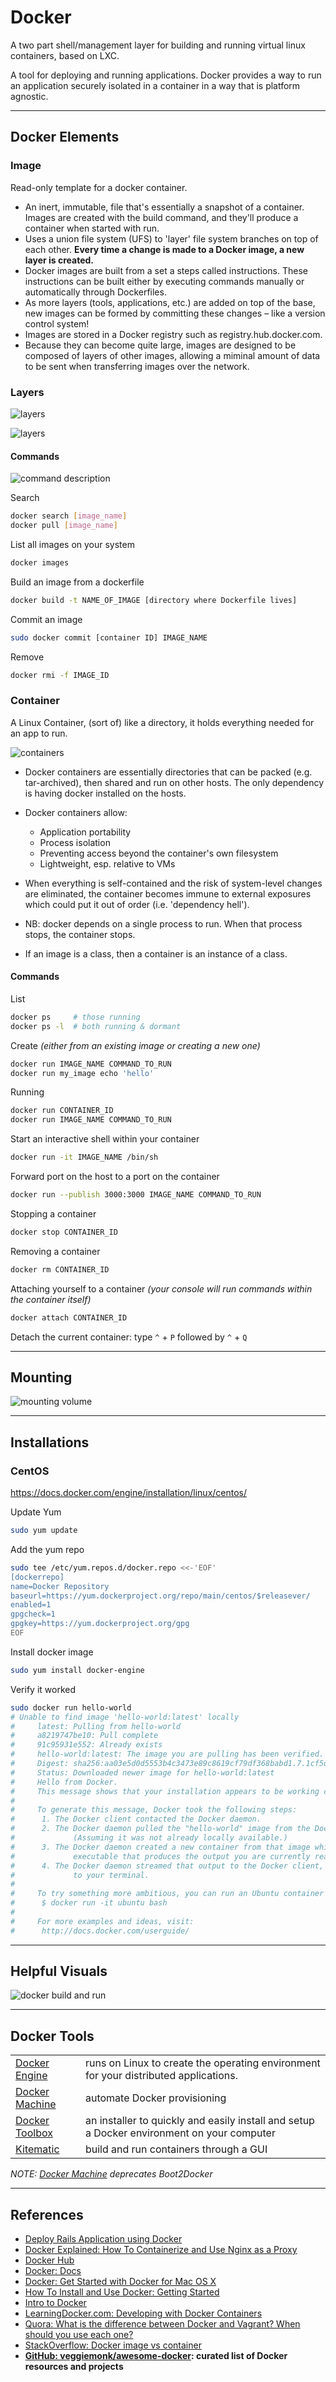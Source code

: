 # Docker

A two part shell/management layer for building and running virtual linux containers, based on LXC.

A tool for deploying and running applications. Docker provides a way to run an application securely isolated in a container in a way that is platform agnostic.

---

## Docker Elements

### Image

Read-only template for a docker container.

-   An inert, immutable, file that's essentially a snapshot of a container. Images are created with the build command, and they'll produce a container when started with run.
-   Uses a union file system (UFS) to 'layer' file system branches on top of each other. **Every time a change is made to a Docker image, a new layer is created.**
-   Docker images are built from a set a steps called instructions. These instructions can be built either by executing commands manually or automatically through Dockerfiles.
-   As more layers (tools, applications, etc.) are added on top of the base, new images can be formed by committing these changes – like a version control system!
-   Images are stored in a Docker registry such as registry.hub.docker.com.
-   Because they can become quite large, images are designed to be composed of layers of other images, allowing a miminal amount of data to be sent when transferring images over the network.

### Layers

![layers](https://nvisium.com/blog/2014/10/15/docker-cache-friend-or-foe/1QndWJyZ7y4Ke9tZw87-uU73nXdKYKuQjMD3XTv3M6PPSvEYL2mBvPHFEO49BLPdcclgFxhM7pDs1E5G39VmRo4vg189grZ-0lz3OkpxpEWjQcWQJ20ixTxu6PUyTo5RjQ)

![layers](http://www.cevo.com.au/wp-content/uploads/2015/07/Container1.png)

#### Commands

![command description](https://docs.docker.com/tutimg/container_explainer.png)

Search

```sh
docker search [image_name]
docker pull [image_name]
```

List all images on your system

```sh
docker images
```

Build an image from a dockerfile

```sh
docker build -t NAME_OF_IMAGE [directory where Dockerfile lives]
```

Commit an image

```sh
sudo docker commit [container ID] IMAGE_NAME
```

Remove

```sh
docker rmi -f IMAGE_ID
```

### Container

A Linux Container, (sort of) like a directory, it holds everything needed for an app to run.

![containers](https://m3xg3lob3p2dp7jl2yeyci13-wpengine.netdna-ssl.com/wp-content/uploads/2014/06/DockerizeImage2.png)

-   Docker containers are essentially directories that can be packed (e.g. tar-archived), then shared and run on other hosts. The only dependency is having docker installed on the hosts.

-   Docker containers allow:

    -   Application portability
    -   Process isolation
    -   Preventing access beyond the container's own filesystem
    -   Lightweight, esp. relative to VMs

-   When everything is self-contained and the risk of system-level changes are eliminated, the container becomes immune to external exposures which could put it out of order (i.e. 'dependency hell').

-   NB: docker depends on a single process to run. When that process stops, the container stops.

-   If an image is a class, then a container is an instance of a class.

#### Commands

List

```sh
docker ps     # those running
docker ps -l  # both running & dormant
```

Create *(either from an existing image or creating a new one)*

```sh
docker run IMAGE_NAME COMMAND_TO_RUN
docker run my_image echo 'hello'
```

Running

```sh
docker run CONTAINER_ID
docker run IMAGE_NAME COMMAND_TO_RUN
```

Start an interactive shell within your container

```sh
docker run -it IMAGE_NAME /bin/sh
```

Forward port on the host to a port on the container

```sh
docker run --publish 3000:3000 IMAGE_NAME COMMAND_TO_RUN
```

Stopping a container

```sh
docker stop CONTAINER_ID
```

Removing a container

```sh
docker rm CONTAINER_ID
```

Attaching yourself to a container *(your console will run commands within the container itself)*

```sh
docker attach CONTAINER_ID
```

Detach the current container: type `^` + `P` followed by `^` + `Q`

---

## Mounting

![mounting volume](https://s3.amazonaws.com/learningdocker/wordpress/developing-with-docker-containers/docker-volume-mount.png)

---

## Installations

### CentOS

<https://docs.docker.com/engine/installation/linux/centos/>

Update Yum

```sh
sudo yum update
```

Add the yum repo

```sh
sudo tee /etc/yum.repos.d/docker.repo <<-'EOF'
[dockerrepo]
name=Docker Repository
baseurl=https://yum.dockerproject.org/repo/main/centos/$releasever/
enabled=1
gpgcheck=1
gpgkey=https://yum.dockerproject.org/gpg
EOF
```

Install docker image

```sh
sudo yum install docker-engine
```

Verify it worked

```sh
sudo docker run hello-world
# Unable to find image 'hello-world:latest' locally
#     latest: Pulling from hello-world
#     a8219747be10: Pull complete
#     91c95931e552: Already exists
#     hello-world:latest: The image you are pulling has been verified. Important: image verification is a tech preview feature and should not be relied on to provide security.
#     Digest: sha256:aa03e5d0d5553b4c3473e89c8619cf79df368babd1.7.1cf5daeb82aab55838d
#     Status: Downloaded newer image for hello-world:latest
#     Hello from Docker.
#     This message shows that your installation appears to be working correctly.
#
#     To generate this message, Docker took the following steps:
#      1. The Docker client contacted the Docker daemon.
#      2. The Docker daemon pulled the "hello-world" image from the Docker Hub.
#             (Assuming it was not already locally available.)
#      3. The Docker daemon created a new container from that image which runs the
#             executable that produces the output you are currently reading.
#      4. The Docker daemon streamed that output to the Docker client, which sent it
#             to your terminal.
#
#     To try something more ambitious, you can run an Ubuntu container with:
#      $ docker run -it ubuntu bash
#
#     For more examples and ideas, visit:
#      http://docs.docker.com/userguide/
```

---

## Helpful Visuals

![docker build and run](https://s3.amazonaws.com/learningdocker/wordpress/developing-with-docker-containers/dockerfile-build%2Brun.png)

---

## Docker Tools

|                                  |                                                                                            |
|----------------------------------|--------------------------------------------------------------------------------------------|
| [Docker Engine][docker engine]   | runs on Linux to create the operating environment for your distributed applications.       |
| [Docker Machine][docker machine] | automate Docker provisioning                                                               |
| [Docker Toolbox][toolbox]        | an installer to quickly and easily install and setup a Docker environment on your computer |
| [Kitematic][kitematic]           | build and run containers through a GUI                                                     |

*NOTE: [Docker Machine](https://docs.docker.com/machine) deprecates Boot2Docker*

---

## References

-   [Deploy Rails Application using Docker](http://steveltn.me/blog/2014/03/15/deploy-rails-applications-using-docker)
-   [Docker Explained: How To Containerize and Use Nginx as a Proxy](https://www.digitalocean.com/community/tutorials/docker-explained-how-to-containerize-and-use-nginx-as-a-proxy)
-   [Docker Hub][docker-hub]
-   [Docker: Docs](https://docs.docker.com)
-   [Docker: Get Started with Docker for Mac OS X](https://docs.docker.com/mac/)
-   [How To Install and Use Docker: Getting Started](https://www.digitalocean.com/community/tutorials/how-to-install-and-use-docker-getting-started)
-   [Intro to Docker](http://jdlm.info/ds-docker-demo/#15)
-   [LearningDocker.com: Developing with Docker Containers](http://learningdocker.com/developing-with-docker-containers)
-   [Quora: What is the difference between Docker and Vagrant? When should you use each one?](https://www.quora.com/What-is-the-difference-between-Docker-and-Vagrant-When-should-you-use-each-one)
-   [StackOverflow: Docker image vs container](http://stackoverflow.com/questions/23735149/docker-image-vs-container)
-   **[GitHub: veggiemonk/awesome-docker](https://github.com/veggiemonk/awesome-docker): curated list of Docker resources and projects**

[docker engine]: "https://www.docker.com/products/docker-engine"
[docker machine]: "https://docs.docker.com/machine"
[docker-hub]: "https://hub.docker.com"
[kitematic]: "https://kitematic.com"
[toolbox]: "https://www.docker.com/products/docker-toolbox"
